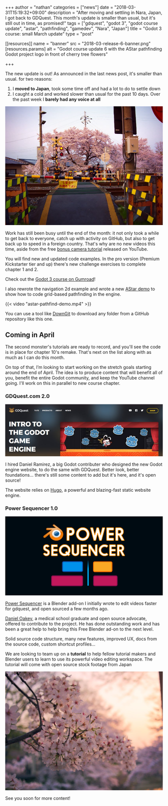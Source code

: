 +++
author = "nathan"
categories = ["news"]
date = "2018-03-31T15:19:32+09:00"
description = "After moving and settling in Nara, Japan, I got back to GDQuest. This month's update is smaller than usual, but it's still out in time, as promised!"
tags = ["gdquest", "godot 3", "godot course update", "astar", "pathfinding", "gamedev", "Nara", "Japan"]
title = "Godot 3 course: small March update"
type = "post"

[[resources]]
  name = "banner"
  src = "2018-03-release-6-banner.png"
  [resources.params]
    alt = "Godot course update 6 with the AStar pathfinding Godot project logo in front of cherry tree flowers"

+++

The new update is out! As announced in the last news post, it's smaller than usual. for two reasons:

1. I **moved to Japan**, took some time off and had a lot to do to settle down
1. I caught a cold and worked slower than usual for the past 10 days. Over the past week I **barely had any voice at all**

![](move-to-japan.jpg)

Work has still been busy until the end of the month: it not only took a while to get back to everyone, catch up with activity on GitHub, but also to get back up to speed in a foreign country. That's why are no new videos this time, aside from the free [bonus camera tutorial](https://www.youtube.com/watch?v=lNNO-Gh5j78) released on YouTube.

You will find new and updated code examples. In the pro version (Premium Kickstarter tier and up) there's new challenge exercises to complete chapter 1 and 2.

Check out the [Godot 3 course on Gumroad](https://gumroad.com/gdquest)!

I also rewrote the navigation 2d example and wrote a new [AStar demo](https://github.com/GDQuest/Godot-engine-tutorial-demos/tree/master/2018/03-30-astar-pathfinding) to show how to code grid-based pathfinding in the engine.

{{< video "astar-pathfind-demo.mp4" >}}

You can use a tool like [DownGit](https://minhaskamal.github.io/DownGit/#/home) to download any folder from a GitHub repository like this one.

## Coming in April

The second monster's tutorials are ready to record, and you'll see the code is in place for chapter 10's remake. That's next on the list along with as much as I can do this month.

On top of that, I’m looking to start working on the stretch goals starting around the end of April. The idea is to produce content that will benefit all of you, benefit the entire Godot community, and keep the YouTube channel going. I'll work on this in parallel to new course chapter.

### GDQuest.com 2.0

![](gdquest-v2.jpg)

I hired Daniel Ramirez, a big Godot contributer who designed the new Godot engine website, to do the same with GDQuest. Better look, better foundations... there's still some content to add but it's here, and it's open source!

The website relies on [Hugo](https://gohugo.io/), a powerful and blazing-fast static website engine.

### Power Sequencer 1.0

![Power Sequencer banner](power-sequencer-banner.png)

[Power Sequencer](https://github.com/GDQuest/Blender-power-sequencer/) is a Blender add-on I initially wrote to edit videos faster for gdquest, and open sourced a few months ago.

[Daniel Oakey](https://github.com/doakey3/), a medical school graduate and open source advocate, offered to contribute to the project. He has done outstanding work and has been a great help to help bring this Free Blender ad-on to the next level.

Solid source code structure, many new features, improved UX, docs from the source code, custom shortcut profiles...

We are looking to team up on a **tutorial** to help fellow tutorial makers and Blender users to learn to use its powerful video editing workspace. The tutorial will come with open source stock footage from Japan

![](./cherry-blossom-trees.jpg)

See you soon for more content!

